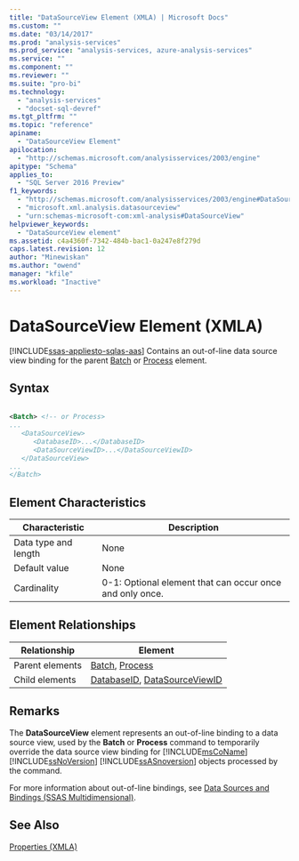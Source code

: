 ```yaml
---
title: "DataSourceView Element (XMLA) | Microsoft Docs"
ms.custom: ""
ms.date: "03/14/2017"
ms.prod: "analysis-services"
ms.prod_service: "analysis-services, azure-analysis-services"
ms.service: ""
ms.component: ""
ms.reviewer: ""
ms.suite: "pro-bi"
ms.technology: 
  - "analysis-services"
  - "docset-sql-devref"
ms.tgt_pltfrm: ""
ms.topic: "reference"
apiname: 
  - "DataSourceView Element"
apilocation: 
  - "http://schemas.microsoft.com/analysisservices/2003/engine"
apitype: "Schema"
applies_to: 
  - "SQL Server 2016 Preview"
f1_keywords: 
  - "http://schemas.microsoft.com/analysisservices/2003/engine#DataSourceView"
  - "microsoft.xml.analysis.datasourceview"
  - "urn:schemas-microsoft-com:xml-analysis#DataSourceView"
helpviewer_keywords: 
  - "DataSourceView element"
ms.assetid: c4a4360f-7342-484b-bac1-0a247e8f279d
caps.latest.revision: 12
author: "Minewiskan"
ms.author: "owend"
manager: "kfile"
ms.workload: "Inactive"
---
```

# DataSourceView Element (XMLA)
[!INCLUDE[ssas-appliesto-sqlas-aas](../../../includes/ssas-appliesto-sqlas-aas.md)]
  Contains an out-of-line data source view binding for the parent [Batch](../../../analysis-services/xmla/xml-elements-commands/batch-element-xmla.md) or [Process](../../../analysis-services/xmla/xml-elements-commands/process-element-xmla.md) element.  
  
## Syntax  
  
```xml  
  
<Batch> <!-- or Process>  
...  
   <DataSourceView>  
      <DatabaseID>...</DatabaseID>  
      <DataSourceViewID>...</DataSourceViewID>  
   </DataSourceView>  
...  
</Batch>  
```  
  
## Element Characteristics  
  
|Characteristic|Description|  
|--------------------|-----------------|  
|Data type and length|None|  
|Default value|None|  
|Cardinality|0-1: Optional element that can occur once and only once.|  
  
## Element Relationships  
  
|Relationship|Element|  
|------------------|-------------|  
|Parent elements|[Batch](../../../analysis-services/xmla/xml-elements-commands/batch-element-xmla.md), [Process](../../../analysis-services/xmla/xml-elements-commands/process-element-xmla.md)|  
|Child elements|[DatabaseID](../../../analysis-services/xmla/xml-elements-properties/databaseid-element-xmla.md), [DataSourceViewID](../../../analysis-services/scripting/properties/datasourceviewid-element-assl.md)|  
  
## Remarks  
 The **DataSourceView** element represents an out-of-line binding to a data source view, used by the **Batch** or **Process** command to temporarily override the data source view binding for [!INCLUDE[msCoName](../../../includes/msconame-md.md)] [!INCLUDE[ssNoVersion](../../../includes/ssnoversion-md.md)] [!INCLUDE[ssASnoversion](../../../includes/ssasnoversion-md.md)] objects processed by the command.  
  
 For more information about out-of-line bindings, see [Data Sources and Bindings &#40;SSAS Multidimensional&#41;](../../../analysis-services/multidimensional-models/data-sources-and-bindings-ssas-multidimensional.md).  
  
## See Also  
 [Properties &#40;XMLA&#41;](../../../analysis-services/xmla/xml-elements-properties/xml-elements-properties.md)  
  
  

